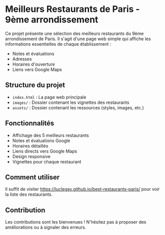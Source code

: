 # Meilleurs Restaurants de Paris - 9ème arrondissement

Ce projet présente une sélection des meilleurs restaurants du 9ème arrondissement de Paris. Il s'agit d'une page web simple qui affiche les informations essentielles de chaque établissement :

- Notes et évaluations
- Adresses
- Horaires d'ouverture
- Liens vers Google Maps

## Structure du projet

- `index.html` : La page web principale
- `images/` : Dossier contenant les vignettes des restaurants
- `assets/` : Dossier contenant les ressources (styles, images, etc.)

## Fonctionnalités

- Affichage des 5 meilleurs restaurants
- Notes et évaluations Google
- Horaires détaillés
- Liens directs vers Google Maps
- Design responsive
- Vignettes pour chaque restaurant

## Comment utiliser

Il suffit de visiter https://luclegay.github.io/best-restaurants-paris/ pour voir la liste des restaurants.

## Contribution

Les contributions sont les bienvenues ! N'hésitez pas à proposer des améliorations ou à signaler des erreurs.